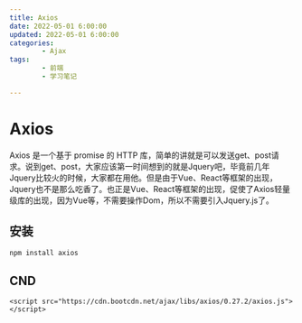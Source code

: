 ```yaml
---
title: Axios
date: 2022-05-01 6:00:00
updated: 2022-05-01 6:00:00
categories:
        - Ajax
tags:
        - 前端
        - 学习笔记

---
```


# Axios

Axios 是一个基于 promise 的 HTTP 库，简单的讲就是可以发送get、post请求。说到get、post，大家应该第一时间想到的就是Jquery吧，毕竟前几年Jquery比较火的时候，大家都在用他。但是由于Vue、React等框架的出现，Jquery也不是那么吃香了。也正是Vue、React等框架的出现，促使了Axios轻量级库的出现，因为Vue等，不需要操作Dom，所以不需要引入Jquery.js了。

## 安装

```sh
npm install axios
```

## CND

```JS
<script src="https://cdn.bootcdn.net/ajax/libs/axios/0.27.2/axios.js"></script>
```

